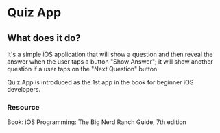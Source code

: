 # Quiz App
## What does it do?
It's a simple iOS application that will show a question and then reveal the answer when the user taps a button "Show Answer"; it will show another question if a user taps on the "Next Question" button. 

Quiz App is introduced as the 1st app in the book for beginner iOS developers. 

### Resource
Book: iOS Programming: The Big Nerd Ranch Guide, 7th edition 
 
 
